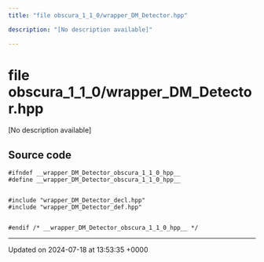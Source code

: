 ```yaml
---
title: "file obscura_1_1_0/wrapper_DM_Detector.hpp"

description: "[No description available]"

---
```


# file obscura_1_1_0/wrapper_DM_Detector.hpp

[No description available]




## Source code

```
#ifndef __wrapper_DM_Detector_obscura_1_1_0_hpp__
#define __wrapper_DM_Detector_obscura_1_1_0_hpp__


#include "wrapper_DM_Detector_decl.hpp"
#include "wrapper_DM_Detector_def.hpp"


#endif /* __wrapper_DM_Detector_obscura_1_1_0_hpp__ */
```


-------------------------------

Updated on 2024-07-18 at 13:53:35 +0000
